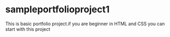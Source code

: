# sampleportfolioproject1
This is basic portfolio project.if you are beginner in HTML and CSS you can start with this project
